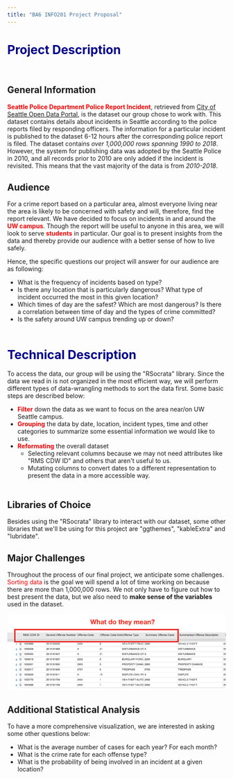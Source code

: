```yaml
---
title: "BA6 INFO201 Project Proposal"
---
```


# <span style="color:darkblue">Project Description</span><br><br>
## General Information  

<span style="color:red">**Seattle Police Department Police Report Incident**</span>, retrieved from [City of Seattle Open Data Portal]("https://dev.socrata.com/foundry/data.seattle.gov/y7pv-r3kh"), is the dataset our group chose to work with. This dataset contains details about incidents in Seattle according to the police reports filed by responding officers. The information for a particular incident is published to the dataset 6-12 hours after the corresponding police report is filed. The dataset contains *over 1,000,000 rows spanning 1990 to 2018*. However, the system for publishing data was adopted by the Seattle Police in 2010, and all records prior to 2010 are only added if the incident is revisited. This means that the vast majority of the data is from *2010-2018*.

## Audience

For a crime report based on a particular area, almost everyone living near the area is likely to be concerned with safety and will, therefore, find the report relevant. We have decided to focus on incidents in and around the <span style="color:red">**UW campus**</span>. Though the report will be useful to anyone in this area, we will look to serve <span style="color:red">**students**</span> in particular. Our goal is to present insights from the data and thereby provide our audience with a better sense of how to live safely.  

Hence, the specific questions our project will answer for our audience are as following:        

* What is the frequency of incidents based on type?     
* Is there any location that is particularly dangerous? What type of incident occurred the most in this given location?   
* Which times of day are the safest? Which are most dangerous? Is there a correlation between time of day and the types of crime committed?    
* Is the safety around UW campus trending up or down?<br><br>

# <span style="color:darkblue">Technical Description</span>

To access the data, our group will be using the "RSocrata" library. Since the data we read in is not organized in the most efficient way, we will perform different types of data-wrangling methods to sort the data first. Some basic steps are described below:

* <span style="color:red">**Filter**</span> down the data as we want to focus on the area near/on UW Seattle campus.
* <span style="color:red">**Grouping**</span> the data by date, location, incident types, time and other categories to summarize some essential information we would like to use.   
* <span style="color:red">**Reformating**</span> the overall dataset
    + Selecting relevant columns because we may not need attributes like "RMS CDW ID" and others that aren't useful to us.
    + Mutating columns to convert dates to a different representation to present the data in a more accessible way.<br><br>

## Libraries of Choice

Besides using the "RSocrata" library to interact with our dataset, some other libraries that we'll be using for this project are "ggthemes", "kableExtra" and "lubridate".

## Major Challenges

Throughout the process of our final project, we anticipate some challenges. <span style="color:red">Sorting data</span> is the goal we will spend a lot of time working on because there are more than 1,000,000 rows. We not only have to figure out how to best present the data, but we also need to **make sense of the variables** used in the dataset.

![](image/image_one.png)

## Additional Statistical Analysis

To have a more comprehensive visualization, we are interested in asking some other questions below:    

* What is the average number of cases for each year? For each month?
* What is the crime rate for each offense type?
* What is the probability of being involved in an incident at a given location?
